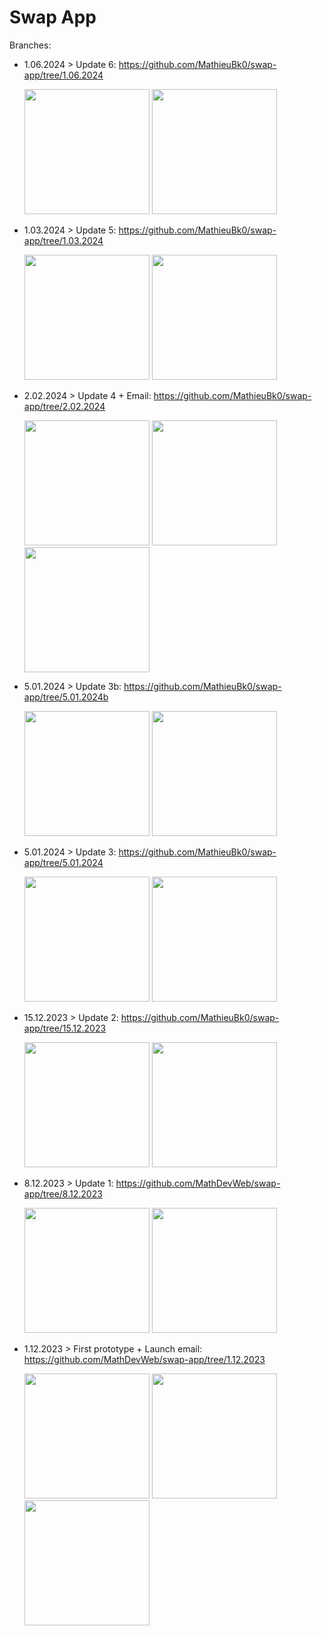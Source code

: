 # Swap App

Branches:

- 1.06.2024 > Update 6: https://github.com/MathieuBk0/swap-app/tree/1.06.2024

  <div>
    <img src="https://github.com/MathieuBk0/swap-app/assets/140265706/8e04e0a0-28ad-4337-a32f-7062355d203e" height= 200 />
    <span><img src="https://github.com/MathieuBk0/swap-app/assets/140265706/3da426ae-e2f9-47ba-8664-6bc45f209ab7" height= 200 /></span>
  </div>

- 1.03.2024 > Update 5: https://github.com/MathieuBk0/swap-app/tree/1.03.2024

  <div>
    <img src="https://github.com/MathieuBk0/swap-app/assets/140265706/4aa4feab-27c6-4dd0-8b82-2756903b3dcb" height= 200 />
    <span><img src="https://github.com/MathieuBk0/swap-app/assets/140265706/8a7da2ac-3b70-4828-b7fc-d1bb9138a2e3" height= 200 /></span>
  </div>
  
- 2.02.2024 > Update 4 + Email: https://github.com/MathieuBk0/swap-app/tree/2.02.2024

  <div>
    <img src="https://github.com/MathieuBk0/swap-app/assets/140265706/cc08d0be-3667-4fc2-adcf-fbc75527f38a" height= 200 />
    <span><img src="https://github.com/MathieuBk0/swap-app/assets/140265706/22cca0d0-ceeb-429e-a278-bb68d2591efd" height= 200 /></span>
    <span><img src="https://github.com/MathieuBk0/swap-app/assets/140265706/8aa8b94d-bdc1-45af-a158-566f93c9589a" height= 200 /></span>
  </div>

- 5.01.2024 > Update 3b: https://github.com/MathieuBk0/swap-app/tree/5.01.2024b

  <div>
    <img src="https://github.com/MathieuBk0/swap-app/assets/140265706/e0599b80-870d-44ae-84c2-198a2cffc625" height= 200 />
    <span><img src="https://github.com/MathieuBk0/swap-app/assets/140265706/06dbcd90-e1fa-4a85-9266-e044e05e0f3b" height= 200 /></span>
  </div>

- 5.01.2024 > Update 3: https://github.com/MathieuBk0/swap-app/tree/5.01.2024

  <div>
    <img src="https://github.com/MathieuBk0/swap-app/assets/140265706/b829f94e-19da-494c-84cf-d5adee4048d6" height= 200 />
    <span><img src="https://github.com/MathieuBk0/swap-app/assets/140265706/29df45e9-e021-4c92-a23f-db6356595070" height= 200 /></span>
  </div>
  
- 15.12.2023 > Update 2: https://github.com/MathieuBk0/swap-app/tree/15.12.2023
  
  <div>
    <img src="https://github.com/MathDevWeb/swap-app/assets/140265706/4e450fe7-1575-4129-8e9f-9a6ea5ddeefc" height= 200 />
    <span><img src="https://github.com/MathDevWeb/swap-app/assets/140265706/1544d601-16ee-4d55-9325-b9800a17d006" height= 200 /></span>
  </div>

- 8.12.2023  > Update 1: https://github.com/MathDevWeb/swap-app/tree/8.12.2023
  
  <div>
    <img src="https://github.com/MathDevWeb/swap-app/assets/140265706/4e30391f-eeb1-4886-b078-ddeb3ab71ffa" height= 200 />
    <span><img src="https://github.com/MathDevWeb/swap-app/assets/140265706/5c05f820-f179-4ed1-82a2-8e1f4cb12152" height= 200 /></span>
  </div>
  
- 1.12.2023  > First prototype + Launch email: https://github.com/MathDevWeb/swap-app/tree/1.12.2023
  
  <div>
    <img src="https://github.com/MathDevWeb/swap-app/assets/140265706/a00d4b80-da4a-41ba-ba0b-cf1e2ccfcaec" height= 200 />
    <span><img src="https://github.com/MathDevWeb/swap-app/assets/140265706/791c2f49-b5f9-4609-adda-e7c5670fe4d0" height= 200 /></span>
    <span><img src="https://github.com/MathDevWeb/swap-app/assets/140265706/eea8da62-c124-42d5-b7e3-87b3e9dff57d" height= 200 /></span>
  </div>
